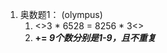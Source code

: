1. 奥数题1： (olympus)
    1. <>3 * 6528 = 8256 * 3<>
    2. <a><b><c>+<d><e><f>=<g><h><i> 9个数分别是1-9，且不重复